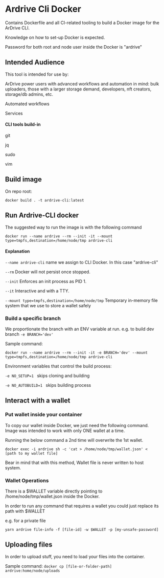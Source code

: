 # Ardrive Cli Docker
Contains Dockerfile and all CI-related tooling to build a Docker image for the ArDrive CLI.

Knowledge on how to set-up Docker is expected.

Password for both root and node user inside the Docker is "ardrive"
## Intended Audience
This tool is intended for use by:

ArDrive power users with advanced workflows and automation in mind: bulk uploaders, those with a larger storage demand, developers, nft creators, storage/db admins, etc.

Automated workflows

Services

#### CLI tools build-in

git

jq

sudo

vim

## Build image

On repo root:

``docker build . -t ardrive-cli:latest``

## Run Ardrive-CLI docker
 
The suggested way to run the image is with the following command

``docker run --name ardrive --rm --init -it --mount type=tmpfs,destination=/home/node/tmp ardrive-cli``

#### Explanation

``--name ardrive-cli`` name we assign to CLI Docker. In this case "ardrive-cli"

``--rm`` Docker will not persist once stopped.

``--init`` Enforces an init process as PID 1.

``--it`` Interactive and with a TTY.

``--mount type=tmpfs,destination=/home/node/tmp`` Temporary in-memory file system that we use to store a wallet safely

### Build a specific branch

We proportionate the branch with an ENV variable at run. e.g. to build dev branch ``-e BRANCH='dev'`` 

Sample command:

``docker run --name ardrive --rm --init -it -e BRANCH='dev' --mount type=tmpfs,destination=/home/node/tmp ardrive-cli``

Environment variables that control the build process:

``-e NO_SETUP=1 `` skips cloning and building

``-e NO_AUTOBUILD=1 `` skips building process

## Interact with a wallet

### Put wallet inside your container

To copy our wallet inside Docker, we just need the following command.
Image was intended to work with only ONE wallet at a time. 

Running the below command a 2nd time will overwrite the 1st wallet.

``docker exec -i ardrive sh -c 'cat > /home/node/tmp/wallet.json' < [path to my wallet file]``

Bear in mind that with this method, Wallet file is never written to host system.

### Wallet Operations

There is a $WALLET variable directly pointing to /home/node/tmp/wallet.json inside the Docker.

In order to run any command that requires a wallet you could just replace its path with $WALLET

e.g. for a private file

``yarn ardrive file-info -f [file-id] -w $WALLET -p [my-unsafe-password]``

## Uploading files

In order to upload stuff, you need to load your files into the container.

Sample command:
``docker cp [file-or-folder-path] ardrive:home/node/uploads``


